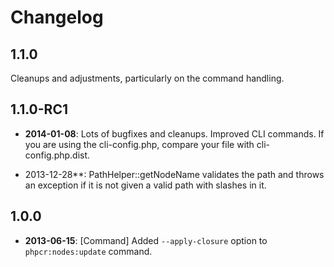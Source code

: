 Changelog
=========

1.1.0
-----

Cleanups and adjustments, particularly on the command handling.

1.1.0-RC1
---------

* **2014-01-08**: Lots of bugfixes and cleanups. Improved CLI commands. If you
  are using the cli-config.php, compare your file with cli-config.php.dist.

* 2013-12-28**: PathHelper::getNodeName validates the path and throws an
  exception if it is not given a valid path with slashes in it.

1.0.0
-----

* **2013-06-15**: [Command] Added `--apply-closure` option to `phpcr:nodes:update` command.
